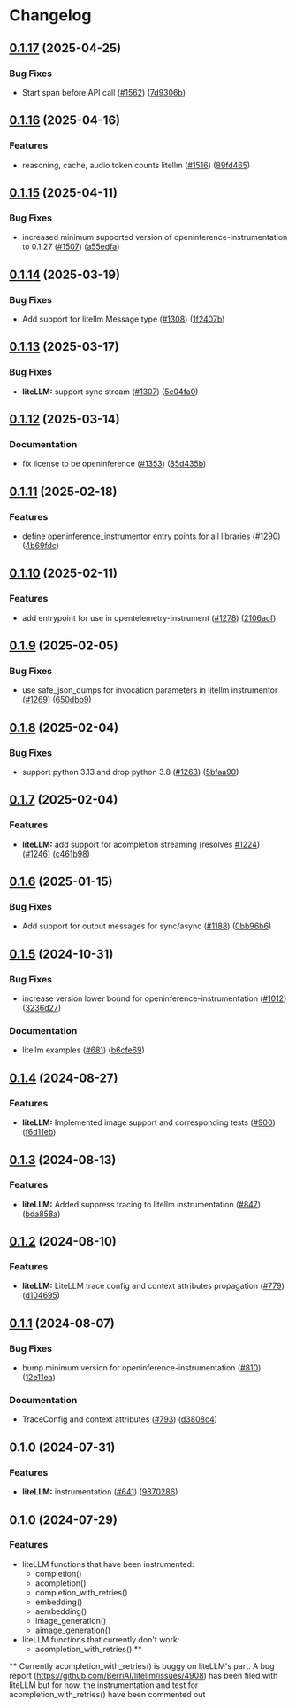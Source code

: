 # Changelog

## [0.1.17](https://github.com/Arize-ai/openinference/compare/python-openinference-instrumentation-litellm-v0.1.16...python-openinference-instrumentation-litellm-v0.1.17) (2025-04-25)


### Bug Fixes

* Start span before API call ([#1562](https://github.com/Arize-ai/openinference/issues/1562)) ([7d9306b](https://github.com/Arize-ai/openinference/commit/7d9306b2f0654600b0a19c06319895470368fdde))

## [0.1.16](https://github.com/Arize-ai/openinference/compare/python-openinference-instrumentation-litellm-v0.1.15...python-openinference-instrumentation-litellm-v0.1.16) (2025-04-16)


### Features

* reasoning, cache, audio token counts litellm ([#1516](https://github.com/Arize-ai/openinference/issues/1516)) ([89fd465](https://github.com/Arize-ai/openinference/commit/89fd465ff432d001fbca9cd3e4cca57bcf476d8a))

## [0.1.15](https://github.com/Arize-ai/openinference/compare/python-openinference-instrumentation-litellm-v0.1.14...python-openinference-instrumentation-litellm-v0.1.15) (2025-04-11)


### Bug Fixes

* increased minimum supported version of openinference-instrumentation to 0.1.27 ([#1507](https://github.com/Arize-ai/openinference/issues/1507)) ([a55edfa](https://github.com/Arize-ai/openinference/commit/a55edfa8900c1f36a73385c7d03f91cffadd85c4))

## [0.1.14](https://github.com/Arize-ai/openinference/compare/python-openinference-instrumentation-litellm-v0.1.13...python-openinference-instrumentation-litellm-v0.1.14) (2025-03-19)


### Bug Fixes

* Add support for litellm Message type ([#1308](https://github.com/Arize-ai/openinference/issues/1308)) ([1f2407b](https://github.com/Arize-ai/openinference/commit/1f2407b2047fdf952109520fb010cd6ef6aa96ec))

## [0.1.13](https://github.com/Arize-ai/openinference/compare/python-openinference-instrumentation-litellm-v0.1.12...python-openinference-instrumentation-litellm-v0.1.13) (2025-03-17)


### Bug Fixes

* **liteLLM:** support sync stream ([#1307](https://github.com/Arize-ai/openinference/issues/1307)) ([5c04fa0](https://github.com/Arize-ai/openinference/commit/5c04fa0e10cd95db50e11b1be9afa0f2c3a39aa5))

## [0.1.12](https://github.com/Arize-ai/openinference/compare/python-openinference-instrumentation-litellm-v0.1.11...python-openinference-instrumentation-litellm-v0.1.12) (2025-03-14)


### Documentation

* fix license to be openinference ([#1353](https://github.com/Arize-ai/openinference/issues/1353)) ([85d435b](https://github.com/Arize-ai/openinference/commit/85d435be3af3de5424494cfbdd654454688b7377))

## [0.1.11](https://github.com/Arize-ai/openinference/compare/python-openinference-instrumentation-litellm-v0.1.10...python-openinference-instrumentation-litellm-v0.1.11) (2025-02-18)


### Features

* define openinference_instrumentor entry points for all libraries ([#1290](https://github.com/Arize-ai/openinference/issues/1290)) ([4b69fdc](https://github.com/Arize-ai/openinference/commit/4b69fdc13210048009e51639b01e7c0c9550c9d1))

## [0.1.10](https://github.com/Arize-ai/openinference/compare/python-openinference-instrumentation-litellm-v0.1.9...python-openinference-instrumentation-litellm-v0.1.10) (2025-02-11)


### Features

* add entrypoint for use in opentelemetry-instrument ([#1278](https://github.com/Arize-ai/openinference/issues/1278)) ([2106acf](https://github.com/Arize-ai/openinference/commit/2106acfd6648804abe9b95e41a49df26a500435c))

## [0.1.9](https://github.com/Arize-ai/openinference/compare/python-openinference-instrumentation-litellm-v0.1.8...python-openinference-instrumentation-litellm-v0.1.9) (2025-02-05)


### Bug Fixes

* use safe_json_dumps for invocation parameters in litellm instrumentor ([#1269](https://github.com/Arize-ai/openinference/issues/1269)) ([650dbb9](https://github.com/Arize-ai/openinference/commit/650dbb9f83ce7e94329d159819033d8f86e21129))

## [0.1.8](https://github.com/Arize-ai/openinference/compare/python-openinference-instrumentation-litellm-v0.1.7...python-openinference-instrumentation-litellm-v0.1.8) (2025-02-04)


### Bug Fixes

* support python 3.13 and drop python 3.8 ([#1263](https://github.com/Arize-ai/openinference/issues/1263)) ([5bfaa90](https://github.com/Arize-ai/openinference/commit/5bfaa90d800a8f725b3ac7444d16972ed7821738))

## [0.1.7](https://github.com/Arize-ai/openinference/compare/python-openinference-instrumentation-litellm-v0.1.6...python-openinference-instrumentation-litellm-v0.1.7) (2025-02-04)


### Features

* **liteLLM:** add support for acompletion streaming (resolves [#1224](https://github.com/Arize-ai/openinference/issues/1224)) ([#1246](https://github.com/Arize-ai/openinference/issues/1246)) ([c461b98](https://github.com/Arize-ai/openinference/commit/c461b981da3ad541fcdf991cca01310cc3eab9a8))

## [0.1.6](https://github.com/Arize-ai/openinference/compare/python-openinference-instrumentation-litellm-v0.1.5...python-openinference-instrumentation-litellm-v0.1.6) (2025-01-15)


### Bug Fixes

* Add support for output messages for sync/async ([#1188](https://github.com/Arize-ai/openinference/issues/1188)) ([0bb96b6](https://github.com/Arize-ai/openinference/commit/0bb96b65ebd261445fb63ccc06da49f365dc1fa3))

## [0.1.5](https://github.com/Arize-ai/openinference/compare/python-openinference-instrumentation-litellm-v0.1.4...python-openinference-instrumentation-litellm-v0.1.5) (2024-10-31)


### Bug Fixes

* increase version lower bound for openinference-instrumentation ([#1012](https://github.com/Arize-ai/openinference/issues/1012)) ([3236d27](https://github.com/Arize-ai/openinference/commit/3236d2733a46b84d693ddb7092209800cde8cc34))


### Documentation

* litellm examples ([#681](https://github.com/Arize-ai/openinference/issues/681)) ([b6cfe69](https://github.com/Arize-ai/openinference/commit/b6cfe6933d840b2344b5c132a9d471d239af1c9d))

## [0.1.4](https://github.com/Arize-ai/openinference/compare/python-openinference-instrumentation-litellm-v0.1.3...python-openinference-instrumentation-litellm-v0.1.4) (2024-08-27)


### Features

* **liteLLM:** Implemented image support and corresponding tests ([#900](https://github.com/Arize-ai/openinference/issues/900)) ([f6d11eb](https://github.com/Arize-ai/openinference/commit/f6d11eb602f37770fbdf7ab144c03980c7f90fb7))

## [0.1.3](https://github.com/Arize-ai/openinference/compare/python-openinference-instrumentation-litellm-v0.1.2...python-openinference-instrumentation-litellm-v0.1.3) (2024-08-13)


### Features

* **liteLLM:** Added suppress tracing to litellm instrumentation ([#847](https://github.com/Arize-ai/openinference/issues/847)) ([bda858a](https://github.com/Arize-ai/openinference/commit/bda858ad332a8f9539f9a9edb77d9ede22a08960))

## [0.1.2](https://github.com/Arize-ai/openinference/compare/python-openinference-instrumentation-litellm-v0.1.1...python-openinference-instrumentation-litellm-v0.1.2) (2024-08-10)


### Features

* **liteLLM:** LiteLLM trace config and context attributes propagation ([#779](https://github.com/Arize-ai/openinference/issues/779)) ([d104695](https://github.com/Arize-ai/openinference/commit/d104695cdcebea740f98b2e26a2a5bab1a09a55f))

## [0.1.1](https://github.com/Arize-ai/openinference/compare/python-openinference-instrumentation-litellm-v0.1.0...python-openinference-instrumentation-litellm-v0.1.1) (2024-08-07)


### Bug Fixes

* bump minimum version for openinference-instrumentation ([#810](https://github.com/Arize-ai/openinference/issues/810)) ([12e11ea](https://github.com/Arize-ai/openinference/commit/12e11ea405252ca35dc8d3f3a08ec5b83a08cea7))


### Documentation

* TraceConfig and context attributes ([#793](https://github.com/Arize-ai/openinference/issues/793)) ([d3808c4](https://github.com/Arize-ai/openinference/commit/d3808c4bea3f6a4c72d3a7ea09b54e78072be6fd))

## 0.1.0 (2024-07-31)


### Features

* **liteLLM:** instrumentation ([#641](https://github.com/Arize-ai/openinference/issues/641)) ([9870286](https://github.com/Arize-ai/openinference/commit/9870286e8ea757ca3afa2568bd286231fbaee577))

## 0.1.0 (2024-07-29)

### Features
* liteLLM functions that have been instrumented:
    - completion()
    - acompletion()
    - completion_with_retries()
    - embedding()
    - aembedding()
    - image_generation()
    - aimage_generation()
* liteLLM functions that currently don't work:
    - acompletion_with_retries() **

** Currently acompletion_with_retries() is buggy on liteLLM's part. A bug report (https://github.com/BerriAI/litellm/issues/4908) has been filed with liteLLM but for now, the instrumentation and test for acompletion_with_retries() have been commented out
